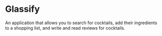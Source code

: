 # Glassify
An application that allows you to search for cocktails, add their ingredients to a shopping list, and write and read reviews for cocktails.
